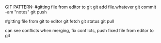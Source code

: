 GIT PATTERN:
#gitting file from editor to git
git add file.whatever
git commit -am "notes"
git push

#gitting file from git to editor
git fetch
git status
git pull

can see conflicts when merging, fix conflicts, push fixed file from editor to git
